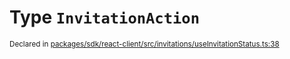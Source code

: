 # Type `InvitationAction`
<sub>Declared in [packages/sdk/react-client/src/invitations/useInvitationStatus.ts:38](https://github.com/dxos/dxos/blob/ec4e715a1/packages/sdk/react-client/src/invitations/useInvitationStatus.ts#L38)</sub>






